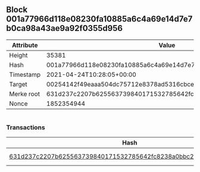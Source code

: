 ## Block 001a77966d118e08230fa10885a6c4a69e14d7e7b0ca98a43ae9a92f0355d956

Attribute | Value
--- | ---
Height | 35381
Hash | 001a77966d118e08230fa10885a6c4a69e14d7e7b0ca98a43ae9a92f0355d956
Timestamp | 2021-04-24T10:28:05+00:00
Target | 00254142f49eaaa504dc75712e8378ad5316cbcead634704b3734b6271167cc4
Merke root | 631d237c2207b625563739840171532785642fc8238a0bbc29a4e65d035223e5
Nonce | 1852354944

```

```

### Transactions

Hash | Amount
--- | ---
[631d237c2207b625563739840171532785642fc8238a0bbc29a4e65d035223e5](631d237c2207b625563739840171532785642fc8238a0bbc29a4e65d035223e5.md) | 10.00000000 SKEPTI 
